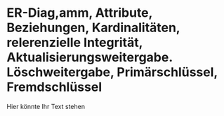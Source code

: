 # ER-Diag,amm, Attribute, Beziehungen, Kardinalitäten, relerenzielle Integrität, Aktualisierungsweitergabe. Löschweitergabe, Primärschlüssel, Fremdschlüssel

Hier könnte Ihr Text stehen